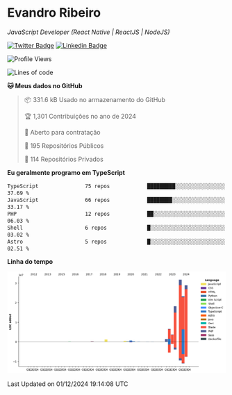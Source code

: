 # Evandro **Ribeiro**

*JavaScript Developer (React Native | ReactJS | NodeJS)*

[![Twitter Badge](https://img.shields.io/badge/-@ribeiroevandro-201B2D?style=flat-square&labelColor=201B2D&logo=twitter&logoColor=white&link=https://twitter.com/ribeiroevandro)](https://twitter.com/ribeiroevandro) 
[![Linkedin Badge](https://img.shields.io/badge/-Evandro%20Ribeiro-201B2D?style=flat-square&logo=Linkedin&logoColor=white&link=https://www.linkedin.com/in/ribeiroevandro)](https://www.linkedin.com/in/ribeiroevandro) 


<!--START_SECTION:waka-->
![Profile Views](http://img.shields.io/badge/Visualizac%C3%B5es%20do%20perfil-0-blue)

![Lines of code](https://img.shields.io/badge/Desde%20o%20Hello%20World%20eu%20escrevi-116.8%20million%20linhas%20de%20c%C3%B3digo-blue)

**🐱 Meus dados no GitHub** 

> 📦 331.6 kB Usado no armazenamento do GitHub 
 > 
> 🏆 1,301 Contribuições no ano de 2024
 > 
> 💼 Aberto para contratação
 > 
> 📜 195 Repositórios Públicos 
 > 
> 🔑 114 Repositórios Privados 
 > 
**Eu geralmente programo em TypeScript** 

```text
TypeScript               75 repos            █████████░░░░░░░░░░░░░░░░   37.69 % 
JavaScript               66 repos            ████████░░░░░░░░░░░░░░░░░   33.17 % 
PHP                      12 repos            ██░░░░░░░░░░░░░░░░░░░░░░░   06.03 % 
Shell                    6 repos             █░░░░░░░░░░░░░░░░░░░░░░░░   03.02 % 
Astro                    5 repos             █░░░░░░░░░░░░░░░░░░░░░░░░   02.51 % 
```



**Linha do tempo**

![Lines of Code chart](https://raw.githubusercontent.com/ribeiroevandro/ribeiroevandro/main/assets/bar_graph.png)


 Last Updated on 01/12/2024 19:14:08 UTC
<!--END_SECTION:waka-->
